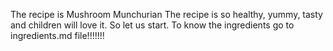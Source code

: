 The recipe is Mushroom Munchurian
The recipe is so healthy, yummy, tasty and children will love it.
So let us start.
To know the ingredients go to ingredients.md file!!!!!!!